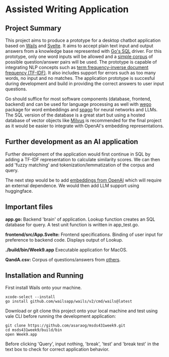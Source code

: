 # Assisted Writing Application

## Project Summary
This project aims to produce a prototype for a desktop chatbot application based on [Wails](https://wails.io/) and [Svelte](https://svelte.dev/repl/hello-world). It aims to accept plain text input and output answers from a knowledge base represented with [Go's SQL](https://github.com/mattn/go-sqlite3) driver. For this prototype, only one word inputs will be allowed and a [simple corpus](./QandA.csv) of possible question/answer pairs will be used. The prototype is capable of integrating NLP concepts such as [term frequency-inverse document frequency (TF-IDF)](https://yi-wang-2005.medium.com/nlp-in-sql-word-vectors-82dffc908423). It also includes support for errors such as too many words, no input and no matches. The application prototype is succesful during development and build in providing the correct answers to user input questions.

Go should suffice for most software components (database, frontend, backend) and can be used for language processing as well with [wego](https://github.com/ynqa/wego) package for word embeddings and [spago](https://github.com/nlpodyssey/spago) for neural networks and LLMs. The SQL version of the database is a great start but using a hosted database of vector objects like [Milvus](https://milvus.io/) is recommended for the final project as it would be easier to integrate with OpenAI's embedding representations.

## Further development as an AI application
Further development of the application would first continue in SQL by adding a TF-IDF representation to calculate similarity scores. We can then add 'fuzzy matching' and tokenization/lemmatization of the corpus and query.

The next step would be to add [embeddings from OpenAI](https://www.singlestore.com/blog/getting-openai-embeddings-in-sql-using-external-functions/) which will require an external dependence.  We would then add LLM support using huggingface.

## Important files

**app.go:** Backend 'brain' of application. Lookup function creates an SQL database for query. A test unit function is written in app_test.go.

**frontend/src/App.Svelte:** Frontend specifications. Binding of user input for preference to backend code. Displays output of Lookup.

**./build/bin/Week9.app** Executable application for MacOS.

**QandA.csv:** Corpus of questions/answers from [others](https://github.com/ThomasWMiller/jump-start-sqlite/blob/main/QandA.csv).

## Installation and Running

First install Wails onto your machine.
```
xcode-select --install
go install github.com/wailsapp/wails/v2/cmd/wails@latest
```

Download or git clone this project onto your local machine and test using vale CLI before running the development application:
```
git clone https://github.com/asaraog/msds431week9.git
cd msds431week9/build/bin
open Week9.app
```
Before clicking 'Query', input nothing, 'break', 'test' and 'break test' in the text box to check for correct application behavior.
